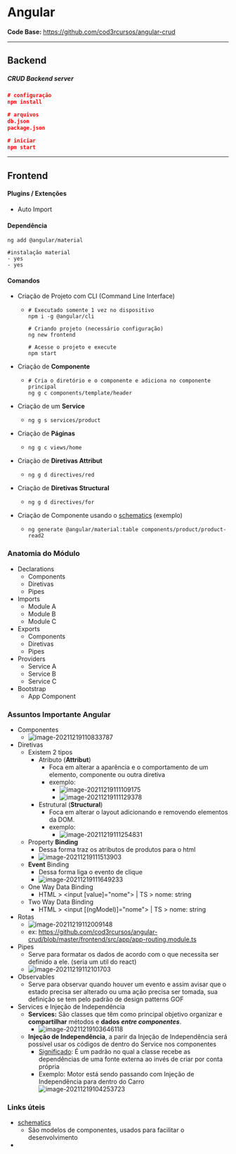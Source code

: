 # Angular



**Code Base:** https://github.com/cod3rcursos/angular-crud

---

## Backend

##### CRUD Backend server

```json
# configuração
npm install

# arquivos
db.json
package.json

# iniciar
npm start
```



---

## Frontend

#### Plugins / Extenções

- Auto Import



#### Dependência

````
ng add @angular/material

#instalação material
- yes
- yes
````



#### Comandos

- Criação de Projeto com CLI (Command Line Interface)

  - ```
    # Executado somente 1 vez no dispositivo
    npm i -g @angular/cli
    
    # Criando projeto (necessário configuração)
    ng new frontend
    
    # Acesse o projeto e execute
    npm start
    ```

- Criação de **Componente**

  - ```
    # Cria o diretório e o componente e adiciona no componente principal
    ng g c components/template/header
    ```

- Criação de um **Service**

  - ```
    ng g s services/product
    ```

- Criação de **Páginas**

  - ```
    ng g c views/home
    ```

- Criação de **Diretivas Attribut**

  - ```
    ng g d directives/red
    ```

- Criação de **Diretivas Structural** 

  - ```
    ng g d directives/for
    ```

- Criação de Componente usando o [schematics](https://material.angular.io/guide/schematics) (exemplo)

  - ```
    ng generate @angular/material:table components/product/product-read2
    ```





### Anatomia do Módulo

- Declarations
  - Components 
  - Diretivas
  - Pipes
- Imports
  - Module A
  - Module B
  - Module C
- Exports
  - Components
  - Diretivas
  - Pipes
- Providers
  - Service A
  - Service B
  - Service C
- Bootstrap
  - App Component



### Assuntos Importante Angular

- Componentes
  - ![image-20211219110833787](https://github.com/williamcamasil/webpage_angular_app/tree/feature/application-course/application/printscreen/image-20211219110833787.png)
- Diretivas
  - Existem 2 tipos
    - Atributo (**Attribut**)
      - Foca em alterar a aparência e o comportamento de um elemento, componente ou outra diretiva
      - exemplo:
        - ![image-20211219111109175](https://github.com/williamcamasil/webpage_angular_app/blob/feature/application-course/application/printscreen/image-20211219111109175.png?raw=true)
        - ![image-20211219111129378](https://github.com/williamcamasil/webpage_angular_app/tree/feature/application-course/application/printscreen/image-20211219111129378.png?raw=true)
    - Estrutural (**Structural**)
      - Foca em alterar o layout adicionando e removendo elementos da DOM.
      - exemplo:
        - ![image-20211219111254831](https://github.com/williamcamasil/webpage_angular_app/blob/feature/application-course/application/printscreen/image-20211219111254831.png)
  - Property **Binding**
    - Dessa forma traz os atributos de produtos para o html
    - ![image-20211219111513903](https://github.com/williamcamasil/webpage_angular_app/tree/feature/application-course/application/printscreen/image-20211219111513903.png)
  - **Event** Binding
    - Dessa forma liga o evento de clique
    - ![image-20211219111649233](https://github.com/williamcamasil/webpage_angular_app/tree/feature/application-course/application/printscreen/image-20211219111649233.png)
  - One Way Data Binding
    - HTML > <input [value]="nome"> | TS > nome: string
  - Two Way Data Binding
    - HTML > <input [(ngModel)]="nome"> | TS > nome: string
- Rotas
  - ![image-20211219112009148](https://github.com/williamcamasil/webpage_angular_app/tree/feature/application-course/application/printscreen/image-20211219112009148.png)
  - ex: https://github.com/cod3rcursos/angular-crud/blob/master/frontend/src/app/app-routing.module.ts
- Pipes
  - Serve para formatar os dados de acordo com o que necessita ser definido a ele. (seria um util do react)
  - ![image-20211219112101703](https://github.com/williamcamasil/webpage_angular_app/tree/feature/application-course/application/printscreen/image-20211219112101703.png)
- Observables
  - Serve para observar quando houver um evento e assim avisar que o estado precisa ser alterado ou uma ação precisa ser tomada, sua definição se tem pelo padrão de design patterns GOF
- Services e Injeção de Independência
  - **Services:** São classes que têm como principal objetivo organizar e **compartilhar** métodos e **dados** ***entre componentes***. 
    - ![image-20211219103646118](https://github.com/williamcamasil/webpage_angular_app/tree/feature/application-course/application/printscreen/image-20211219103646118.png)
  - **Injeção de Independência**, a parir da Injeção de Independência será possível usar os códigos de dentro do Service nos componentes 
    - <u>Significado</u>: É um padrão no qual a classe recebe as dependências de uma fonte externa ao invés de criar por conta própria
    - Exemplo: Motor está sendo passando com Injeção de Independência para dentro do Carro![image-20211219104253723](https://github.com/williamcamasil/webpage_angular_app/tree/feature/application-course/application/printscreen/image-20211219104253723.png)



### Links úteis

- [schematics](https://material.angular.io/guide/schematics)
  - São modelos de componentes, usados para facilitar o desenvolvimento
- 

